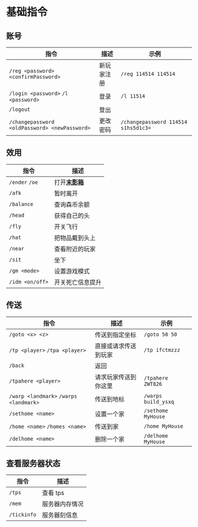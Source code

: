 # 基础指令

## 账号

| 指令                                          | 描述       | 示例                                |
| --------------------------------------------- | ---------- | ----------------------------------- |
| `/reg <password> <confirmPassword>`           | 新玩家注册 | `/reg 114514 114514`                |
| `/login <password>` `/l <password>`           | 登录       | `/l 11514`                          |
| `/logout`                                     | 登出       |
| `/changepassword <oldPassword> <newPassword>` | 更改密码   | `/changepassword 114514 s1hs5d1c3=` |

## 效用

| 指令            | 描述                                                                      |
| --------------- | ------------------------------------------------------------------------- |
| `/ender` `/oe`  | 打开[**末影箱**](https://zh.minecraft.wiki/w/%E6%9C%AB%E5%BD%B1%E7%AE%B1) |
| `/afk`          | 暂时离开                                                                  |
| `/balance`      | 查询森币余额                                                              |
| `/head`         | 获得自己的头                                                              |
| `/fly`          | 开关飞行                                                                  |
| `/hat`          | 把物品戴到头上                                                            |
| `/near`         | 查看附近的玩家                                                            |
| `/sit`          | 坐下                                                                      |
| `/gm <mode>`    | 设置游戏模式                                                              |
| `/idm <on/off>` | 开关死亡信息提升                                                          |

## 传送

| 指令                                   | 描述                 | 示例                |
| -------------------------------------- | -------------------- | ------------------- |
| `/goto <x> <z>`                        | 传送到指定坐标       | `/goto 50 50`       |
| `/tp <player>` `/tpa <player>`         | 直接或请求传送到玩家 | `/tp ifctmzzz`      |
| `/back`                                | 返回                 |
| `/tpahere <player>`                    | 请求玩家传送到你这里 | `/tpahere ZWT826`   |
| `/warp <landmark>` `/warps <landmark>` | 传送到地标           | `/warps build_ysxq` |
| `/sethome <name>`                      | 设置一个家           | `/sethome MyHouse`  |
| `/home <name>` `/homes <name>`         | 传送到家             | `/home MyHouse`     |
| `/delhome <name>`                      | 删除一个家           | `/delhome MyHouse`  |

## 查看服务器状态

| 指令        | 描述           |
| ----------- | -------------- |
| `/tps`      | 查看 tps       |
| `/mem`      | 服务器内存情况 |
| `/tickinfo` | 服务器刻信息   |

##
